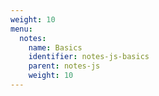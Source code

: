 ```yaml
---
weight: 10
menu:
  notes:
    name: Basics
    identifier: notes-js-basics
    parent: notes-js
    weight: 10
---
```

